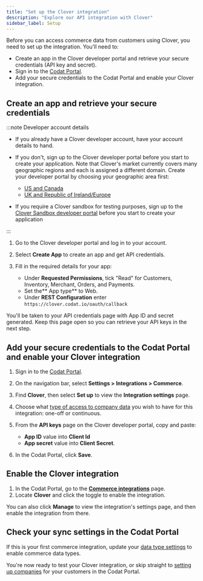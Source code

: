 ```yaml
---
title: "Set up the Clover integration"
description: "Explore our API integration with Clover"
sidebar_label: Setup
---
```


Before you can access commerce data from customers using Clover, you need to set up the integration. You'll need to:

- Create an app in the Clover developer portal and retrieve your secure credentials (API key and secret).
- Sign in to the [Codat Portal](https://app.codat.io/).
- Add your secure credentials to the Codat Portal and enable your Clover integration.

## Create an app and retrieve your secure credentials

:::note Developer account details

- If you already have a Clover developer account, have your account details to hand.

- If you don't, sign up to the Clover developer portal before you start to create your application. Note that Clover's market currently covers many geographic regions and each is assigned a different domain. Create your developer portal by choosing your geographic area first:

  - [US and Canada](https://www.clover.com)
  - [UK and Republic of Ireland/Europe](https://www.eu.clover.com)

- If you require a Clover sandbox for testing purposes, sign up to the [Clover Sandbox developer portal](https://sandbox.dev.clover.com/developer-home/create-account) before you start to create your application

:::

1. Go to the Clover developer portal and log in to your account.
2. Select **Create App** to create an app and get API credentials.
3. Fill in the required details for your app:

   - Under **Requested Permissions**, tick "Read" for Customers, Inventory, Merchant, Orders, and Payments.
   - Set the** App type** to Web.
   - Under **REST Configuration** enter `https://clover.codat.io/oauth/callback`

You'll be taken to your API credentials page with App ID and secret generated. Keep this page open so you can retrieve your API keys in the next step.

## Add your secure credentials to the Codat Portal and enable your Clover integration

1. Sign in to the [Codat Portal](https://app.codat.io/).
2. On the navigation bar, select **Settings > Integrations > Commerce**.
3. Find **Clover**, then select **Set up** to view the **Integration settings** page.
4. Choose what [type of access to company data](/core-concepts/data-type-settings) you wish to have for this integration: one-off or continuous.
5. From the **API keys** page on the Clover developer portal, copy and paste:

   - **App ID** value into **Client Id**
   - **App secret** value into **Client Secret**.

6. In the Codat Portal, click **Save**.

## Enable the Clover integration

1. In the Codat Portal, go to the <a className="external" href="https://app.codat.io/settings/integrations/commerce" target="blank">**Commerce integrations**</a> page.
2. Locate **Clover** and click the toggle to enable the integration.

You can also click **Manage** to view the integration's settings page, and then enable the integration from there.

## Check your sync settings in the Codat Portal

If this is your first commerce integration, update your [data type settings](/integrations/commerce/commerce-sync-settings) to enable commerce data types.

You're now ready to test your Clover integration, or skip straight to [setting up companies](/other/portal/companies#add-a-new-company) for your customers in the Codat Portal.
